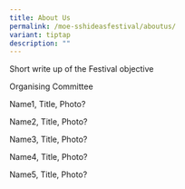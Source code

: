 ```yaml
---
title: About Us
permalink: /moe-sshideasfestival/aboutus/
variant: tiptap
description: ""
---
```

<p>Short write up of the Festival objective</p><p></p><p>Organising Committee</p><p>Name1, Title, Photo?</p><p>Name2, Title, Photo?</p><p>Name3, Title, Photo?</p><p>Name4, Title, Photo?</p><p>Name5, Title, Photo?</p>